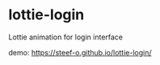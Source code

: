 # lottie-login

Lottie animation for login interface

demo: https://steef-o.github.io/lottie-login/
